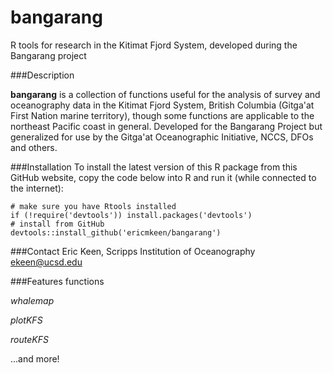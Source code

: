 # bangarang
R tools for research in the Kitimat Fjord System, developed during the Bangarang project

###Description

**bangarang** is a collection of functions useful for the analysis of survey and oceanography data in the Kitimat Fjord System, British Columbia (Gitga'at First Nation marine territory), though some functions are applicable to the northeast Pacific coast in general. Developed for the Bangarang Project but generalized for use by the Gitga'at Oceanographic Initiative, NCCS, DFOs and others.

###Installation
To install the latest version of this R package from this GitHub website, copy the code below into R and run it (while connected to the internet):
```
# make sure you have Rtools installed
if (!require('devtools')) install.packages('devtools')
# install from GitHub
devtools::install_github('ericmkeen/bangarang')
```
###Contact
Eric Keen, Scripps Institution of Oceanography
ekeen@ucsd.edu

###Features functions

*whalemap*

*plotKFS*

*routeKFS*

...and more!
